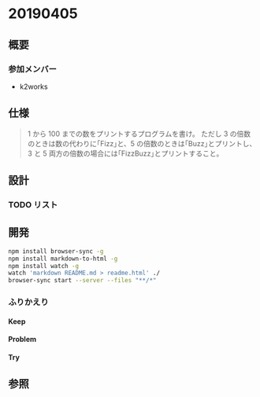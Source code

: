 # 20190405

## 概要

### 参加メンバー

- k2works

## 仕様

> 1 から 100 までの数をプリントするプログラムを書け。
> ただし 3 の倍数のときは数の代わりに｢Fizz｣と、5 の倍数のときは｢Buzz｣とプリントし、3 と 5 両方の倍数の場合には｢FizzBuzz｣とプリントすること。

## 設計

### TODO リスト

## 開発

```bash
npm install browser-sync -g
npm install markdown-to-html -g
npm install watch -g
watch 'markdown README.md > readme.html' ./
browser-sync start --server --files "**/*"
```

### ふりかえり

#### Keep

#### Problem

#### Try

## 参照
